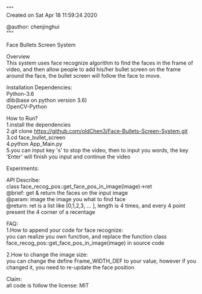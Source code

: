 """  
Created on Sat Apr 18 11:59:24 2020

@author: chenjinghui  
"""


Face Bullets Screen System  

Overview  
This system uses face recognize algorithm to find the faces in the frame of video, and then allow people 
to add his/her bullet screen on the frame around the face, the bullet screen will follow the face to move.

Installation Dependencies:  
Python-3.6  
dlib(base on python version 3.6)  
OpenCV-Python  

How to Run?  
1.install the dependencies  
2.git clone https://github.com/oldChen3/Face-Bullets-Screen-System.git  
3.cd face_bullet_screen  
4.python App_Main.py  
5.you can input key 's' to stop the video, then to input you words, the key 'Enter' will finish you input and continue the video  

Experiments:  

API Describe:  
class face_recog_pos::get_face_pos_in_image(image)->ret  
    @brief: get & return the faces on the input image  
    @param: image the image you what to find face  
    @return: ret is a list like [0,1,2,3, ... ], length is 4 times, and every 4 point present the 4 corner of a recentage  

FAQ:  
1.How to append your code for face recognize:  
 you can realize you own function, and replace the function class face_recog_pos::get_face_pos_in_image(image) in source code   

2.How to change the image size:  
  you can change the define Frame_WIDTH_DEF to your value, however if you changed it, you need to re-update the face position  

Claim:  
  all code is follow the license: MIT  
